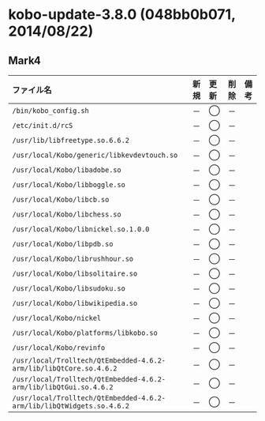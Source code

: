 # kobo-update-3.8.0 (048bb0b071, 2014/08/22) #
## Mark4 ##

|ファイル名|新規|更新|削除|備考|
|:--------------|:-----|:-----|:-----|:-----|
|`/bin/kobo_config.sh`|－|◯|－|  |
|`/etc/init.d/rcS`|－|◯|－|  |
|`/usr/lib/libfreetype.so.6.6.2`|－|◯|－|  |
|`/usr/local/Kobo/generic/libkevdevtouch.so`|－|◯|－|  |
|`/usr/local/Kobo/libadobe.so`|－|◯|－|  |
|`/usr/local/Kobo/libboggle.so`|－|◯|－|  |
|`/usr/local/Kobo/libcb.so`|－|◯|－|  |
|`/usr/local/Kobo/libchess.so`|－|◯|－|  |
|`/usr/local/Kobo/libnickel.so.1.0.0`|－|◯|－|  |
|`/usr/local/Kobo/libpdb.so`|－|◯|－|  |
|`/usr/local/Kobo/librushhour.so`|－|◯|－|  |
|`/usr/local/Kobo/libsolitaire.so`|－|◯|－|  |
|`/usr/local/Kobo/libsudoku.so`|－|◯|－|  |
|`/usr/local/Kobo/libwikipedia.so`|－|◯|－|  |
|`/usr/local/Kobo/nickel`|－|◯|－|  |
|`/usr/local/Kobo/platforms/libkobo.so`|－|◯|－|  |
|`/usr/local/Kobo/revinfo`|－|◯|－|  |
|`/usr/local/Trolltech/QtEmbedded-4.6.2-arm/lib/libQtCore.so.4.6.2`|－|◯|－|  |
|`/usr/local/Trolltech/QtEmbedded-4.6.2-arm/lib/libQtGui.so.4.6.2`|－|◯|－|  |
|`/usr/local/Trolltech/QtEmbedded-4.6.2-arm/lib/libQtWidgets.so.4.6.2`|－|◯|－|  |